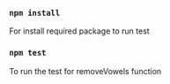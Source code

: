 ### `npm install`
For install required package to run test

### `npm test`

To run the test for removeVowels function
